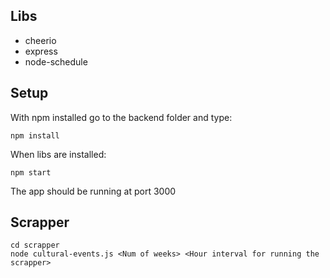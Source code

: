 ## Libs

- cheerio
- express
- node-schedule

## Setup

With npm installed go to the backend folder and type:

```
npm install
```

When libs are installed:

```
npm start
```

The app should be running at port 3000

## Scrapper

```
cd scrapper
node cultural-events.js <Num of weeks> <Hour interval for running the scrapper>
```
